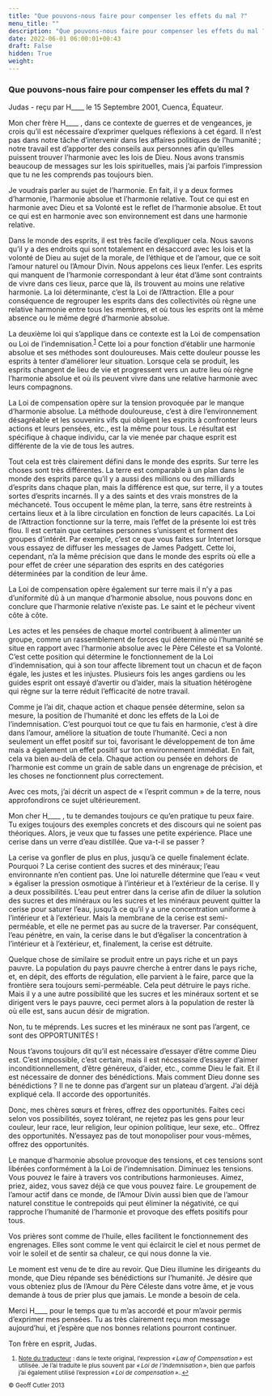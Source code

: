 ```yaml
---
title: "Que pouvons-nous faire pour compenser les effets du mal ?"
menu_title: ""
description: "Que pouvons-nous faire pour compenser les effets du mal ?"
date: 2022-06-01 06:00:01+00:43
draft: False
hidden: True
weight:
---
```

### Que pouvons-nous faire pour compenser les effets du mal ?

Judas - reçu par H____ le 15 Septembre 2001, Cuenca, Équateur.

Mon cher frère H____ , dans ce contexte de guerres et de vengeances, je crois qu’il est nécessaire d’exprimer quelques réflexions à cet égard. Il n’est pas dans notre tâche d’intervenir dans les affaires politiques de l’humanité ; notre travail est d’apporter des conseils aux personnes afin qu’elles puissent trouver l’harmonie avec les lois de Dieu. Nous avons transmis beaucoup de messages sur les lois spirituelles, mais j’ai parfois l’impression que tu ne les comprends pas toujours bien.

Je voudrais parler au sujet de l’harmonie. En fait, il y a deux formes d’harmonie, l’harmonie absolue et l’harmonie relative. Tout ce qui est en harmonie avec Dieu et sa Volonté est le reflet de l’harmonie absolue. Et tout ce qui est en harmonie avec son environnement est dans une harmonie relative.

Dans le monde des esprits, il est très facile d’expliquer cela. Nous savons qu’il y a des endroits qui sont totalement en désaccord avec les lois et la volonté de Dieu au sujet de la morale, de l’éthique et de l’amour, que ce soit l’amour naturel ou l’Amour Divin. Nous appelons ces lieux l’enfer. Les esprits qui manquent de l’harmonie correspondant à leur état d’âme sont contraints de vivre dans ces lieux, parce que là, ils trouvent au moins une  relative harmonie. La loi déterminante, c’est la Loi de l’Attraction. Elle a pour conséquence de regrouper les esprits dans des collectivités où règne une relative harmonie entre tous les membres, et où tous les esprits ont la même absence ou le même degré d’harmonie absolue.

La deuxième loi qui s’applique dans ce contexte est la Loi de compensation ou Loi de l’indemnisation.<sup id=”a1”>[1](#f1)</sup>  Cette loi a pour fonction d’établir une harmonie absolue et ses méthodes sont douloureuses. Mais cette douleur pousse les esprits à tenter d’améliorer leur situation. Lorsque cela se produit, les esprits changent de lieu de vie et progressent vers un autre lieu où règne l’harmonie absolue et où ils peuvent vivre dans une relative harmonie avec leurs compagnons.

La Loi de compensation opère sur la tension provoquée par le manque d’harmonie absolue. La méthode douloureuse, c’est à dire l’environnement désagréable et les souvenirs vifs qui obligent les esprits à confronter leurs actions et leurs pensées, etc., est la même pour tous. Le résultat est spécifique à chaque individu, car la vie menée par chaque esprit est différente de la vie de tous les autres.

Tout cela est très clairement défini dans le monde des esprits. Sur terre les choses sont très différentes. La terre est comparable à un plan dans le monde des esprits parce qu’il y a aussi des millions ou des milliards d’esprits dans chaque plan, mais la différence est que, sur terre, il y a toutes sortes d’esprits incarnés. Il y a des saints et des vrais monstres de la méchanceté. Tous occupent le même plan, la terre, sans être restreints à certains lieux et à la libre circulation en fonction de leurs capacités. La Loi de l’Attraction fonctionne sur la terre, mais l’effet de la présente loi est très flou. Il est certain que certaines personnes s’unissent et forment des groupes d’intérêt. Par exemple, c’est ce que vous faites sur Internet lorsque vous essayez de diffuser les messages de James Padgett. Cette loi, cependant, n’a la même précision que dans le monde des esprits où elle a pour effet de créer une séparation des esprits en des catégories déterminées par la condition de leur âme.

La Loi de compensation opère également sur terre mais il n’y a pas d’uniformité dû à un manque d’harmonie absolue, nous pouvons donc en conclure que l’harmonie relative n’existe pas. Le saint et le pécheur vivent côte à côte.

Les actes et les pensées de chaque mortel contribuent à alimenter un groupe, comme un rassemblement de forces qui détermine où l’humanité se situe en rapport avec l’harmonie absolue avec le Père Céleste et sa Volonté. C’est cette position qui détermine le fonctionnement de la Loi d’indemnisation, qui à son tour affecte librement tout un chacun et de façon égale, les justes et les injustes. Plusieurs fois les anges gardiens ou les guides esprit ont essayé d’avertir ou d’aider, mais la situation hétérogène qui règne sur la terre réduit l’efficacité de notre travail.

Comme je l’ai dit, chaque action et chaque pensée détermine, selon sa mesure, la position de l’humanité et donc les effets de la Loi de l’indemnisation. C’est pourquoi tout ce que tu fais en harmonie, c’est à dire dans l’amour, améliore la situation de toute l’humanité. Ceci a non seulement un effet positif sur toi, favorisant le développement de ton âme mais a également un effet positif sur ton environnement immédiat. En fait, cela va bien au-delà de cela. Chaque action ou pensée en dehors de l’harmonie est comme un grain de sable dans un engrenage de précision, et les choses ne fonctionnent plus correctement.

Avec ces mots, j’ai décrit un aspect de « l’esprit commun » de la terre, nous approfondirons ce sujet ultérieurement.

Mon cher H____ , tu te demandes toujours ce qu’en pratique tu peux faire. Tu exiges toujours des exemples concrets et des discours qui ne soient pas théoriques. Alors, je veux que tu fasses une petite expérience. Place une cerise dans un verre d’eau distillée. Que va-t-il se passer ?

La cerise va gonfler de plus en plus, jusqu’à ce quelle finalement éclate. Pourquoi ? La cerise contient des sucres et des minéraux; l’eau environnante n’en contient pas. Une loi naturelle détermine que l’eau « veut » égaliser la pression osmotique à l’intérieur et à l’extérieur de la cerise. Il y a deux possibilités. L’eau peut entrer dans la cerise afin de diluer la solution des sucres et des minéraux ou les sucres et les minéraux peuvent quitter la cerise pour saturer l’eau, jusqu’à ce qu’il y a une concentration uniforme à l’intérieur et à l’extérieur. Mais la membrane de la cerise est semi-perméable, et elle ne permet pas au sucre de la traverser. Par conséquent, l’eau pénètre, en vain, la cerise dans le but d’égaliser la concentration à l’intérieur et à l’extérieur, et, finalement, la cerise est détruite.

Quelque chose de similaire se produit entre un pays riche et un pays pauvre. La population du pays pauvre cherche à entrer dans le pays riche, et, en dépit, des efforts de régulation, elle parvient à le faire, parce que la frontière sera toujours semi-perméable. Cela peut détruire le pays riche. Mais il y a une autre possibilité que les sucres et les minéraux sortent et se dirigent vers le pays pauvre, ceci permet alors à la population de rester là où elle est, sans aucun désir de migration.

Non, tu te méprends. Les sucres et les minéraux ne sont pas l’argent, ce sont des OPPORTUNITÉS !

Nous t’avons toujours dit qu’il est nécessaire d’essayer d’être comme Dieu est. C’est impossible, c’est certain, mais il est nécessaire d’essayer d’aimer inconditionnellement, d’être généreux, d’aider, etc., comme Dieu le fait. Et il est nécessaire de donner des bénédictions. Mais comment Dieu donne ses bénédictions ? Il ne te donne pas d’argent sur un plateau d’argent. J’ai déjà expliqué cela. Il accorde des opportunités.

Donc, mes chères sœurs et frères, offrez des opportunités. Faites ceci selon vos possibilités, soyez tolérant, ne rejetez pas les gens pour leur couleur, leur race, leur religion, leur opinion politique, leur sexe, etc.. Offrez des opportunités. N’essayez pas de tout monopoliser pour vous-mêmes, offrez des opportunités.

Le manque d’harmonie absolue provoque des tensions, et ces tensions sont libérées conformément à la Loi de l’indemnisation. Diminuez les tensions. Vous pouvez le faire à travers vos contributions harmonieuses. Aimez, priez, aidez, vous savez déjà ce que vous pouvez faire. Le groupement de l’amour actif dans ce monde, de l’Amour Divin aussi bien que de l’amour naturel constitue le contrepoids qui peut éliminer la négativité, ce qui rapproche l’humanité de l’harmonie et provoque des effets positifs pour tous.

Vos prières sont comme de l’huile, elles facilitent le fonctionnement des engrenages. Elles sont comme le vent qui éclaircit le ciel et nous permet de voir le soleil et de sentir sa chaleur, ce qui nous donne la vie.

Le moment est venu de te dire au revoir. Que Dieu illumine les dirigeants du monde, que Dieu répande ses bénédictions sur l’humanité. Je désire que vous obteniez plus de l’Amour du Père Céleste dans votre âme, et je vous demande à tous de prier plus que jamais. Le monde a besoin de cela.

Merci H____ pour le temps que tu m’as accordé et pour m’avoir permis d’exprimer mes pensées. Tu as très clairement reçu mon message aujourd’hui, et j’espère que nos bonnes relations pourront continuer.

Ton frère en esprit, Judas.
<small>

1. <large id=”f1”> <u>Note du traducteur</u> : dans le texte original, l’expression *« Law of Compensation »* est utilisée. Je l’ai traduite le plus souvent par *« Loi de l’Indemnisation »*, bien que parfois j’ai également utilisé l’expression *« Loi de compensation »*..[↩](#a1)

© Geoff Cutler 2013
